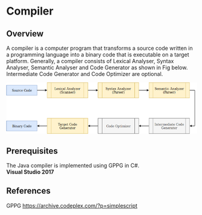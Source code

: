 # Compiler

## Overview

A compiler is a computer program that transforms a source code written in a programming language into a binary code that is executable on a target platform. Generally, a compiler consists of Lexical Analyser, Syntax Analyser, Semantic Analyser and Code Generator as shown in Fig below. Intermediate Code Generator and Code Optimizer are optional.

![image](https://github.com/JunwookHeo/Compiler/blob/master/Compiler%20Structure.png)


## Prerequisites

The Java compiler is implemented using GPPG in C#.  
**Visual Studio 2017**

## References

GPPG https://archive.codeplex.com/?p=simplescript
